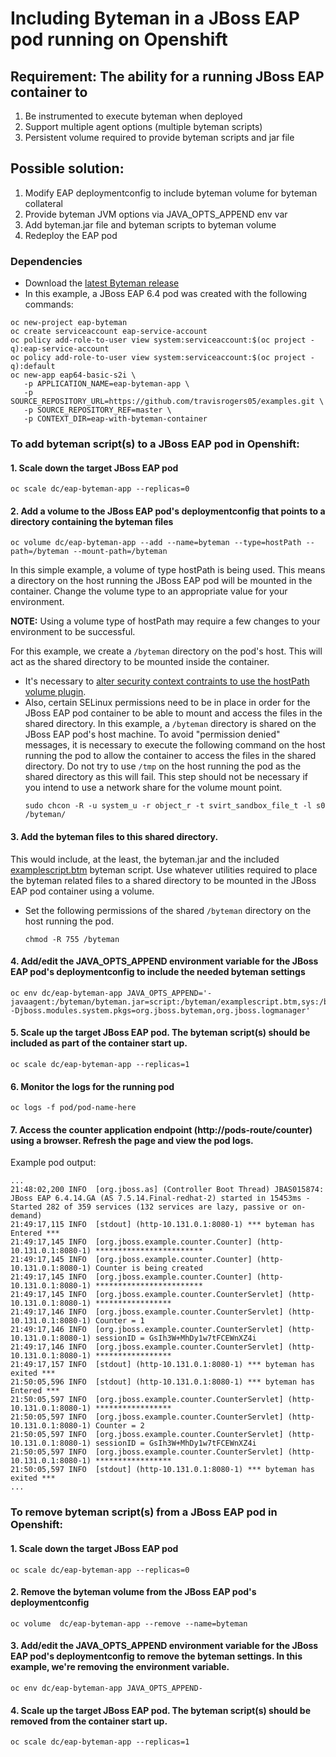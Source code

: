 # Including Byteman in a JBoss EAP pod running on Openshift

## Requirement: The ability for a running JBoss EAP container to
1) Be instrumented to execute byteman when deployed
2) Support multiple agent options (multiple byteman scripts)
3) Persistent volume required to provide byteman scripts and jar file


## Possible solution:
1) Modify EAP deploymentconfig to include byteman volume for byteman collateral
2) Provide byteman JVM options via JAVA_OPTS_APPEND env var
3) Add byteman.jar file and byteman scripts to byteman volume
4) Redeploy the EAP pod


### Dependencies

* Download the [latest Byteman release](http://byteman.jboss.org/downloads.html)
* In this example, a JBoss EAP 6.4 pod was created with the following commands:
```
oc new-project eap-byteman
oc create serviceaccount eap-service-account
oc policy add-role-to-user view system:serviceaccount:$(oc project -q):eap-service-account
oc policy add-role-to-user view system:serviceaccount:$(oc project -q):default
oc new-app eap64-basic-s2i \
   -p APPLICATION_NAME=eap-byteman-app \
   -p SOURCE_REPOSITORY_URL=https://github.com/travisrogers05/examples.git \
   -p SOURCE_REPOSITORY_REF=master \
   -p CONTEXT_DIR=eap-with-byteman-container
```


### To add byteman script(s) to a JBoss EAP pod in Openshift:

#### 1. Scale down the target JBoss EAP pod
~~~
oc scale dc/eap-byteman-app --replicas=0
~~~

#### 2. Add a volume to the JBoss EAP pod's deploymentconfig that points to a directory containing the byteman files
~~~
oc volume dc/eap-byteman-app --add --name=byteman --type=hostPath --path=/byteman --mount-path=/byteman
~~~

In this simple example, a volume of type hostPath is being used.  This means a directory on the host running the JBoss EAP pod will be mounted in the container.  Change the volume type to an appropriate value for your environment.

**NOTE:** Using a volume type of hostPath may require a few changes to your environment to be successful.

For this example, we create a `/byteman` directory on the pod's host.  This will act as the shared directory to be mounted inside the container.
- It's necessary to [alter security context contraints to use the hostPath volume plugin](https://docs.openshift.com/container-platform/3.4/admin_guide/manage_scc.html#use-the-hostpath-volume-plugin).
- Also, certain SELinux permissions need to be in place in order for the JBoss EAP pod container to be able to mount and access the files in the shared directory.  In this example, a `/byteman` directory is shared on the JBoss EAP pod's host machine.  To avoid "permission denied" messages, it is necessary to execute the following command on the host running the pod to allow the container to access the files in the shared directory.  Do not try to use `/tmp` on the host running the pod as the shared directory as this will fail.  This step should not be necessary if you intend to use a network share for the volume mount point.
    ~~~
    sudo chcon -R -u system_u -r object_r -t svirt_sandbox_file_t -l s0 /byteman/
    ~~~

#### 3. Add the byteman files to this shared directory.  
This would include, at the least, the byteman.jar and the included [examplescript.btm](https://github.com/travisrogers05/examples/blob/master/eap-with-byteman-container/examplescript.btm) byteman script.  Use whatever utilities required to place the byteman related files to a shared directory to be mounted in the JBoss EAP pod container using a volume.
- Set the following permissions of the shared `/byteman` directory on the host running the pod.
    ~~~
    chmod -R 755 /byteman
    ~~~

#### 4. Add/edit the JAVA_OPTS_APPEND environment variable for the JBoss EAP pod's deploymentconfig to include the needed byteman settings
~~~
oc env dc/eap-byteman-app JAVA_OPTS_APPEND='-javaagent:/byteman/byteman.jar=script:/byteman/examplescript.btm,sys:/byteman/byteman.jar -Djboss.modules.system.pkgs=org.jboss.byteman,org.jboss.logmanager'
~~~

#### 5. Scale up the target JBoss EAP pod.  The byteman script(s) should be included as part of the container start up.
~~~
oc scale dc/eap-byteman-app --replicas=1
~~~

#### 6. Monitor the logs for the running pod
~~~
oc logs -f pod/pod-name-here
~~~

#### 7. Access the counter application endpoint (http://pods-route/counter) using a browser.  Refresh the page and view the pod logs.

Example pod output:
~~~
...
21:48:02,200 INFO  [org.jboss.as] (Controller Boot Thread) JBAS015874: JBoss EAP 6.4.14.GA (AS 7.5.14.Final-redhat-2) started in 15453ms - Started 282 of 359 services (132 services are lazy, passive or on-demand)
21:49:17,115 INFO  [stdout] (http-10.131.0.1:8080-1) *** byteman has Entered ***
21:49:17,145 INFO  [org.jboss.example.counter.Counter] (http-10.131.0.1:8080-1) ************************
21:49:17,145 INFO  [org.jboss.example.counter.Counter] (http-10.131.0.1:8080-1) Counter is being created
21:49:17,145 INFO  [org.jboss.example.counter.Counter] (http-10.131.0.1:8080-1) ************************
21:49:17,145 INFO  [org.jboss.example.counter.CounterServlet] (http-10.131.0.1:8080-1) *****************
21:49:17,146 INFO  [org.jboss.example.counter.CounterServlet] (http-10.131.0.1:8080-1) Counter = 1
21:49:17,146 INFO  [org.jboss.example.counter.CounterServlet] (http-10.131.0.1:8080-1) sessionID = GsIh3W+MhDy1w7tFCEWnXZ4i
21:49:17,146 INFO  [org.jboss.example.counter.CounterServlet] (http-10.131.0.1:8080-1) *****************
21:49:17,157 INFO  [stdout] (http-10.131.0.1:8080-1) *** byteman has exited ***
21:50:05,596 INFO  [stdout] (http-10.131.0.1:8080-1) *** byteman has Entered ***
21:50:05,597 INFO  [org.jboss.example.counter.CounterServlet] (http-10.131.0.1:8080-1) *****************
21:50:05,597 INFO  [org.jboss.example.counter.CounterServlet] (http-10.131.0.1:8080-1) Counter = 2
21:50:05,597 INFO  [org.jboss.example.counter.CounterServlet] (http-10.131.0.1:8080-1) sessionID = GsIh3W+MhDy1w7tFCEWnXZ4i
21:50:05,597 INFO  [org.jboss.example.counter.CounterServlet] (http-10.131.0.1:8080-1) *****************
21:50:05,597 INFO  [stdout] (http-10.131.0.1:8080-1) *** byteman has exited ***
...
~~~


### To remove byteman script(s) from a JBoss EAP pod in Openshift:

#### 1. Scale down the target JBoss EAP pod
~~~
oc scale dc/eap-byteman-app --replicas=0
~~~

#### 2. Remove the byteman volume from the JBoss EAP pod's deploymentconfig
~~~
oc volume  dc/eap-byteman-app --remove --name=byteman
~~~

#### 3. Add/edit the JAVA_OPTS_APPEND environment variable for the JBoss EAP pod's deploymentconfig to remove the byteman settings.  In this example, we're removing the environment variable.
~~~
oc env dc/eap-byteman-app JAVA_OPTS_APPEND-
~~~

#### 4. Scale up the target JBoss EAP pod.  The byteman script(s) should be removed from the container start up.
~~~
oc scale dc/eap-byteman-app --replicas=1
~~~



